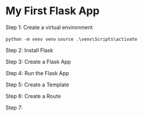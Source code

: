 # My First Flask App

Step 1: Create a virtual environment

```python -m venv venv```
```source .\venv\Scripts\activate```


Step 2: Install Flask

Step 3: Create a Flask App

Step 4: Run the Flask App

Step 5: Create a Template

Step 6: Create a Route

Step 7: 